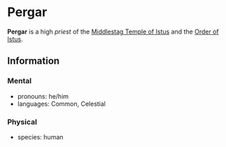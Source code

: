 # Pergar

**Pergar** is a high _priest_ of the [Middlestag Temple of Istus](../../../societies/esterfell-accord/edgewood/middlestag-temple-of-istus.md) and the [Order of Istus](../order-of-istus.md).

## Information

### Mental

- pronouns: he/him
- languages: Common, Celestial

### Physical

- species: human
